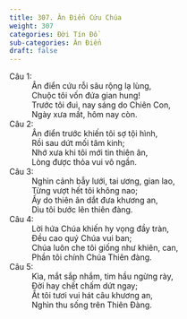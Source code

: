 ```yaml
---
title: 307. Ân Điển Cứu Chúa
weight: 307
categories: Đời Tín Đồ
sub-categories: Ân Điển
draft: false
---
```

<dl><dt>Câu 1:</dt><dd data-verse="1">Ân điển cứu rỗi sâu rộng lạ lùng, <br/>Chuộc tôi vốn đứa gian hung! <br/>Trước tôi đui, nay sáng do Chiên Con, <br/>Ngày xưa mất, hôm nay còn. </dd><dt>Câu 2:</dt><dd data-verse="2">Ân điển trước khiến tôi sợ tội hình, <br/>Rồi sau dứt mối tâm kinh; <br/>Nhớ xưa khi tôi mới tin thiên ân, <br/>Lòng được thỏa vui vô ngần. </dd><dt>Câu 3:</dt><dd data-verse="3">Nghìn cảnh bẫy lưới, tai ương, gian lao, <br/>Từng vượt hết tôi không nao; <br/>Ấy do thiên ân dắt đưa khương an, <br/>Dìu tôi bước lên thiên đàng. </dd><dt>Câu 4:</dt><dd data-verse="4">Lời hứa Chúa khiến hy vọng đầy tràn, <br/>Đều cao quý Chúa vui ban; <br/>Chúa luôn che tôi giống như khiên, can, <br/>Phần tôi chính Chúa Thiên đàng. </dd><dt>Câu 5:</dt><dd data-verse="5">Kìa, mắt sắp nhắm, tim hầu ngừng rày, <br/>Đời hay chết chấm dứt ngay; <br/>Ắt tôi tươi vui hát câu khương an, <br/>Nghìn thu sống trên Thiên Đàng. </dd></dl>